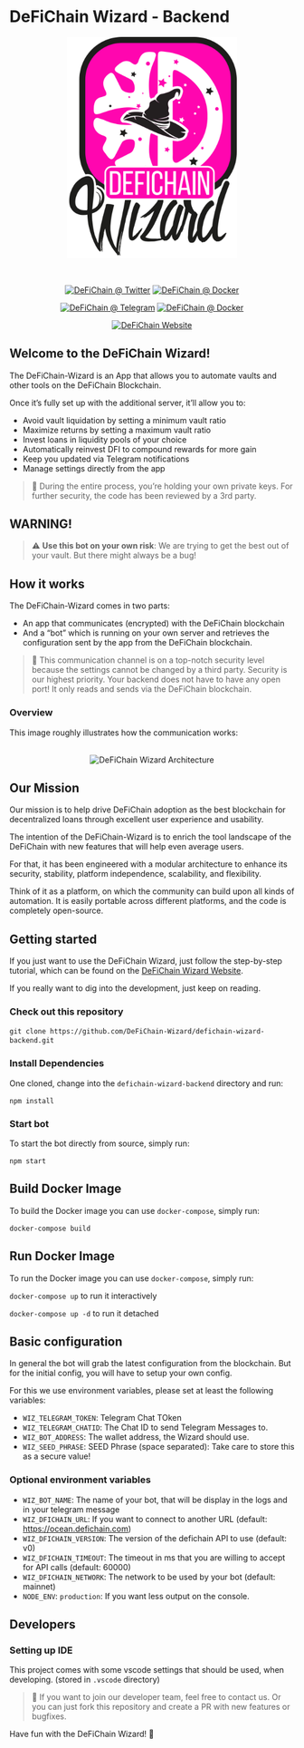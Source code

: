 # DeFiChain Wizard - Backend

<p align="center"><img src="assets/wizard-logo-text.png" width="300"></p>

<br/>
<p align="center">
  <a href="https://twitter.com/DefichainWizard" target="_blank"><img alt="DeFiChain @ Twitter" src="https://img.shields.io/badge/@DeFiChainWizard-%23FF00AF.svg?style=for-the-badge&logo=Twitter&logoColor=white" /></a>
  <a href="https://hub.docker.com/r/defichainwizard/wizard" target="_blank"><img alt="DeFiChain @ Docker" src="https://img.shields.io/badge/DeFiChainWizard-%23FF00AF.svg?style=for-the-badge&logo=Docker&logoColor=white" /></a>
</p>
<p align="center">
  <a href="https://t.me/defichain_wizard_support" target="_blank"><img alt="DeFiChain @ Telegram" src="https://img.shields.io/badge/Support@Telegram-FF00AF?style=for-the-badge&logo=telegram&logoColor=white" /></a>
  <a href="https://discord.com/channels/983701238057173062/988545150508736602" target="_blank"><img alt="DeFiChain @ Docker" src="https://img.shields.io/badge/DeFiChainWizard-%23FF00AF.svg?style=for-the-badge&logo=Discord&logoColor=white" /></a>
</p>
<p align="center">
  <a href="https://defichain-wizard.com" target="_blank"><img alt="DeFiChain Website" src="https://img.shields.io/badge/Website-%23FF00AF.svg?style=for-the-badge&logo=GoogleChrome&logoColor=white" /></a>
</p>

## Welcome to the DeFiChain Wizard!

The DeFiChain-Wizard is an App that allows you to automate vaults and other tools on the DeFiChain Blockchain.

Once it’s fully set up with the additional server, it’ll allow you to:

* Avoid vault liquidation by setting a minimum vault ratio
* Maximize returns by setting a maximum vault ratio
* Invest loans in liquidity pools of your choice
* Automatically reinvest DFI to compound rewards for more gain
* Keep you updated via Telegram notifications
* Manage settings directly from the app

> :star2: During the entire process, you’re holding your own private keys. For further security, the code has been reviewed by a 3rd party.

## WARNING!

> :warning: **Use this bot on your own risk**: We are trying to get the best out of your vault. But there might always be a bug!

## How it works

The DeFiChain-Wizard comes in two parts:

* An app that communicates (encrypted) with the DeFiChain blockchain
* And a “bot” which is running on your own server and retrieves the configuration sent by the app from the DeFiChain blockchain.

> :star2: This communication channel is on a top-notch security level because the settings cannot be changed by a third party. Security is our highest priority. Your backend does not have to have any open port! It only reads and sends via the DeFiChain blockchain.

### Overview

This image roughly illustrates how the communication works:

<p align="center">
<br>
  <img alt="DeFiChain Wizard Architecture" src="https://preview.redd.it/llmbcqiqbb691.png?width=800&format=png&auto=webp&s=f4c4f02e026a31229e8e9fbf107514fcbc4f6ada" />
</p>

## Our Mission

Our mission is to help drive DeFiChain adoption as the best blockchain for decentralized loans through excellent user experience and usability.

The intention of the DeFiChain-Wizard is to enrich the tool landscape of the DeFiChain with new features that will help even average users.

For that, it has been engineered with a modular architecture to enhance its security, stability, platform independence, scalability, and flexibility. 

Think of it as a platform, on which the community can build upon all kinds of automation. It is easily portable across different platforms, and the code is completely open-source.

## Getting started

If you just want to use the DeFiChain Wizard, just follow the step-by-step tutorial, which can be found on the [DeFiChain Wizard Website](https://defichain-wizard.com).

If you really want to dig into the development, just keep on reading.

### Check out this repository

```
git clone https://github.com/DeFiChain-Wizard/defichain-wizard-backend.git
```

### Install Dependencies

One cloned, change into the `defichain-wizard-backend` directory and run:

```
npm install
```

### Start bot

To start the bot directly from source, simply run:

```
npm start
```

## Build Docker Image

To build the Docker image you can use `docker-compose`, simply run:

```
docker-compose build
```

## Run Docker Image

To run the Docker image you can use `docker-compose`, simply run:

`docker-compose up` to run it interactively 

`docker-compose up -d` to run it detached 

## Basic configuration

In general the bot will grab the latest configuration from the blockchain. But for the initial config, you will have to setup your own config.

For this we use environment variables, please set at least the following variables:

- `WIZ_TELEGRAM_TOKEN`: Telegram Chat TOken 
- `WIZ_TELEGRAM_CHATID`: The Chat ID to send Telegram Messages to.
- `WIZ_BOT_ADDRESS`: The wallet address, the Wizard should use.
- `WIZ_SEED_PHRASE`: SEED Phrase (space separated): Take care to store this as a secure value!

### Optional environment variables

- `WIZ_BOT_NAME`: The name of your bot, that will be display in the logs and in your telegram message
- `WIZ_DFICHAIN_URL`: If you want to connect to another URL (default: https://ocean.defichain.com)
- `WIZ_DFICHAIN_VERSION`: The version of the defichain API to use (default: v0)
- `WIZ_DFICHAIN_TIMEOUT`: The timeout in ms that you are willing to accept for API calls (default: 60000)
- `WIZ_DFICHAIN_NETWORK`: The network to be used by your bot (default: mainnet)
- `NODE_ENV`: `production`: If you want less output on the console.

## Developers

### Setting up IDE

This project comes with some vscode settings that should be used, when developing. (stored in `.vscode` directory)

> :star2: If you want to join our developer team, feel free to contact us. Or you can just fork this repository and create a PR with new features or bugfixes.

Have fun with the DeFiChain Wizard! 🧙